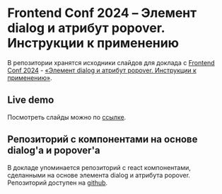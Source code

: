 # Frontend Conf 2024 – Элемент dialog и атрибут popover. Инструкции к применению

В репозитории хранятся исходники слайдов для доклада с [Frontend Conf 2024](https://frontendconf.ru/moscow/2024) - [«Элемент dialog и атрибут popover. Инструкции к применению»](https://frontendconf.ru/moscow/2024/abstracts/12515).

## Live demo

Посмотреть слайды можно по [ссылке](https://akhmadullin.github.io/fc-2024-dialog-and-popover/).

## Репозиторий с компонентами на основе dialog'а и popover'а

В докладе упоминается репозиторий с react компонентами, сделанными на основе элемента dialog и атрибута popover. Репозиторий доступен на [github](https://github.com/akhmadullin/dialog-and-popover-use-cases).
